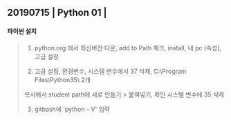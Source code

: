 ## 20190715 | Python 01 |

#### 파이썬 설치

>1. python.org 에서 최신버전 다운, add to Path 체크,  install, 내 pc (속성), 고급 설정
>
>2. 고급 설정, 환경변수, 시스템 변수에서 37 삭제,  C:\Program Files\Python35\  2개
>
>   복사해서 student path에 새로 만들기 > 붙여넣기, 확인 시스템 변수에 35 삭제
>
>3. gitbash에 'python - V' 입력

#### 

